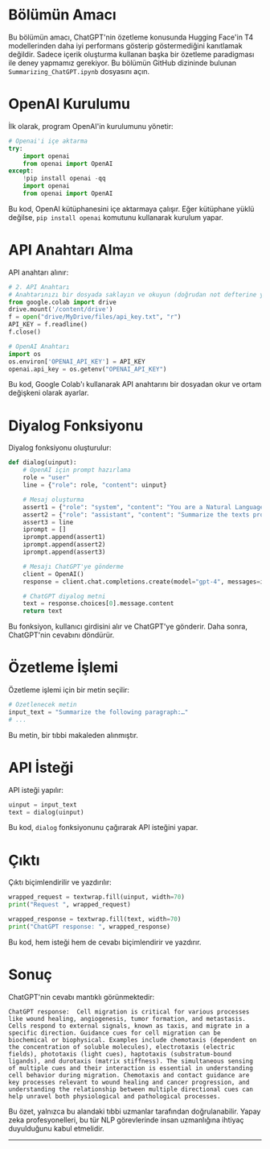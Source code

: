 # Bölümün Amacı
Bu bölümün amacı, ChatGPT'nin özetleme konusunda Hugging Face'in T4 modellerinden daha iyi performans gösterip göstermediğini kanıtlamak değildir. Sadece içerik oluşturma kullanan başka bir özetleme paradigması ile deney yapmamız gerekiyor. Bu bölümün GitHub dizininde bulunan `Summarizing_ChatGPT.ipynb` dosyasını açın.

# OpenAI Kurulumu
İlk olarak, program OpenAI'in kurulumunu yönetir:
```python
# Openai'i içe aktarma
try:
    import openai
    from openai import OpenAI
except:
    !pip install openai -qq
    import openai
    from openai import OpenAI
```
Bu kod, OpenAI kütüphanesini içe aktarmaya çalışır. Eğer kütüphane yüklü değilse, `pip install openai` komutunu kullanarak kurulum yapar.

# API Anahtarı Alma
API anahtarı alınır:
```python
# 2. API Anahtarı
# Anahtarınızı bir dosyada saklayın ve okuyun (doğrudan not defterine yazabilirsiniz, ancak yanınızdaki biri tarafından görülebilir)
from google.colab import drive
drive.mount('/content/drive')
f = open("drive/MyDrive/files/api_key.txt", "r")
API_KEY = f.readline()
f.close()

# OpenAI Anahtarı
import os
os.environ['OPENAI_API_KEY'] = API_KEY
openai.api_key = os.getenv("OPENAI_API_KEY")
```
Bu kod, Google Colab'ı kullanarak API anahtarını bir dosyadan okur ve ortam değişkeni olarak ayarlar.

# Diyalog Fonksiyonu
Diyalog fonksiyonu oluşturulur:
```python
def dialog(uinput):
    # OpenAI için prompt hazırlama
    role = "user"
    line = {"role": role, "content": uinput}

    # Mesaj oluşturma
    assert1 = {"role": "system", "content": "You are a Natural Language Processing Assistant for summarizing."}
    assert2 = {"role": "assistant", "content": "Summarize the texts provided in the prompt."}
    assert3 = line
    iprompt = []
    iprompt.append(assert1)
    iprompt.append(assert2)
    iprompt.append(assert3)

    # Mesajı ChatGPT'ye gönderme
    client = OpenAI()
    response = client.chat.completions.create(model="gpt-4", messages=iprompt)

    # ChatGPT diyalog metni
    text = response.choices[0].message.content
    return text
```
Bu fonksiyon, kullanıcı girdisini alır ve ChatGPT'ye gönderir. Daha sonra, ChatGPT'nin cevabını döndürür.

# Özetleme İşlemi
Özetleme işlemi için bir metin seçilir:
```python
# Özetlenecek metin
input_text = "Summarize the following paragraph:…"
# ...
```
Bu metin, bir tıbbi makaleden alınmıştır.

# API İsteği
API isteği yapılır:
```python
uinput = input_text
text = dialog(uinput)
```
Bu kod, `dialog` fonksiyonunu çağırarak API isteğini yapar.

# Çıktı
Çıktı biçimlendirilir ve yazdırılır:
```python
wrapped_request = textwrap.fill(uinput, width=70)
print("Request ", wrapped_request)

wrapped_response = textwrap.fill(text, width=70)
print("ChatGPT response: ", wrapped_response)
```
Bu kod, hem isteği hem de cevabı biçimlendirir ve yazdırır.

# Sonuç
ChatGPT'nin cevabı mantıklı görünmektedir:
```
ChatGPT response:  Cell migration is critical for various processes like wound healing, angiogenesis, tumor formation, and metastasis. Cells respond to external signals, known as taxis, and migrate in a specific direction. Guidance cues for cell migration can be biochemical or biophysical. Examples include chemotaxis (dependent on the concentration of soluble molecules), electrotaxis (electric fields), phototaxis (light cues), haptotaxis (substratum-bound ligands), and durotaxis (matrix stiffness). The simultaneous sensing of multiple cues and their interaction is essential in understanding cell behavior during migration. Chemotaxis and contact guidance are key processes relevant to wound healing and cancer progression, and understanding the relationship between multiple directional cues can help unravel both physiological and pathological processes.
```
Bu özet, yalnızca bu alandaki tıbbi uzmanlar tarafından doğrulanabilir. Yapay zeka profesyonelleri, bu tür NLP görevlerinde insan uzmanlığına ihtiyaç duyulduğunu kabul etmelidir.

---

